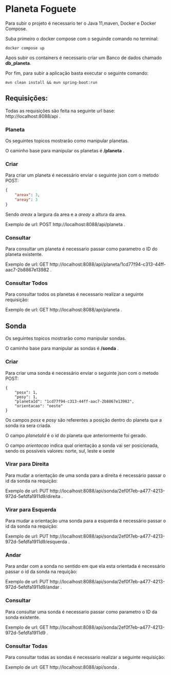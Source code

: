 # Planeta Foguete

Para subir o projeto é necessario ter o Java 11,maven, Docker e Docker Compose.

Suba primeiro o docker compose com o seguinde comando no terminal:

```shell
docker compose up
```

Apos subir os containers é necessario criar um Banco de dados chamado **db_planeta**.

Por fim, para subir a aplicação basta executar o seguinte comando:

```
mvn clean install && mvn spring-boot:run
```

## Requisições:

Todas as requisições são feita na seguinte url base: http://localhost:8088/api .

### Planeta

Os seguintes topicos mostrarão como manipular planetas.

O caminho base para manipular os planetas é **/planeta** .

### Criar

Para criar um planeta é necessário enviar o seguinte json com o metodo POST:

```json
{
	"areax": 3,
	"areay": 3
}
```

Sendo *areax* a largura da area e a *areay* a altura da area.

Exemplo de url: POST http://localhost:8088/api/planeta .



### Consultar 

Para consultar um planeta é necessario passar como parametro o ID do planeta existente.

Exemplo de url: GET http://localhost:8088/api/planeta/1cd77f94-c313-44ff-aac7-2b8867e13982 .



### Consultar Todos

Para consultar todos os planetas é necessario realizar a seguinte requisição:

Exemplo de url: GET http://localhost:8088/api/planeta .



## Sonda

Os seguintes topicos mostrarão como manipular sondas.

O caminho base para manipular as sondas é **/sonda** .

### Criar

Para criar uma sonda é necessário enviar o seguinte json com o metodo POST:

```
{
	"posx": 1,
	"posy": 1,
	"planetaId": "1cd77f94-c313-44ff-aac7-2b8867e13982",
	"orientacao": "oeste"
}
```

Os campos *posx* e *posy* são referentes a posição dentro do planeta que a sonda ira sera criada.

O campo *planetaId* é o id do planeta que anteriormente foi gerado.

O campo *orientacao* indica qual orientação a sonda vai ser posicionada, sendo os possiveis valores: norte, sul, leste e oeste



### Virar para Direita

Para mudar a orientação de uma sonda para a direita é necessário passar o id da sonda na requição:

Exemplo de url: PUT http://localhost:8088/api/sonda/2ef0f7eb-a477-4213-972d-5efdfa1911d9/direita .



### Virar para Esquerda

Para mudar a orientação uma sonda para a esquerda é necessário passar o id da sonda na requição:

Exemplo de url: PUT http://localhost:8088/api/sonda/2ef0f7eb-a477-4213-972d-5efdfa1911d9/esquerda .



### Andar

Para andar com a sonda no sentido em que ela esta orientada é necessário passar o id da sonda na requição:

Exemplo de url: PUT http://localhost:8088/api/sonda/2ef0f7eb-a477-4213-972d-5efdfa1911d9/andar .

### Consultar 

Para consultar uma sonda é necessario passar como parametro o ID da sonda existente.

Exemplo de url: GET http://localhost:8088/api/sonda/2ef0f7eb-a477-4213-972d-5efdfa1911d9 .



### Consultar Todas

Para consultar todas as sondas é necessario realizar a seguinte requisição:

Exemplo de url: GET http://localhost:8088/api/sonda .